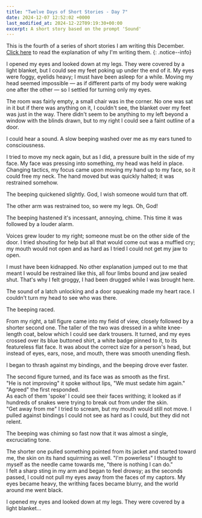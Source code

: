 ```yaml
---
title: "Twelve Days of Short Stories - Day 7"
date: 2024-12-07 12:52:02 +0000
last_modified_at: 2024-12-22T09:19:30+00:00
excerpt: A short story based on the prompt 'Sound'
---
```


This is the fourth of a series of short stories I am writing this December.\
[Click here](../_posts/2024-11-24-12-days-of-short-stories.md) to read the explanation of why I'm writing them.
{: .notice--info}

I opened my eyes and looked down at my legs.
They were covered by a light blanket, but I could see my feet poking up under the end of it.
My eyes were foggy, eyelids heavy; I must have been asleep for a while.
Moving my head seemed impossible &mdash; as if different parts of my body were waking one after the other &mdash; so I settled for turning only my eyes.

The room was fairly empty, a small chair was in the corner.
No one was sat in it but if there was anything on it, I couldn't see, the blanket over my feet was just in the way.
There didn't seem to be anything to my left beyond a window with the blinds drawn, but to my right I could see a faint outline of a door.

I could hear a sound.
A slow beeping washed over me as my ears tuned to consciousness.

I tried to move my neck again, but as I did, a pressure built in the side of my face.
My face was pressing into something, my head was held in place.
Changing tactics, my focus came upon moving my hand up to my face, so it could free my neck.
The hand moved but was quickly halted; it was restrained somehow.

The beeping quickened slightly.
God, I wish someone would turn that off.

The other arm was restrained too, so were my legs.
Oh, God!

The beeping hastened it's incessant, annoying, chime.
This time it was followed by a louder alarm.

Voices grew louder to my right; someone must be on the other side of the door.
I tried shouting for help but all that would come out was a muffled cry; my mouth would not open and as hard as I tried I could not get my jaw to open.

I must have been kidnapped.
No other explanation jumped out to me that meant I would be restrained like this, all four limbs bound and jaw sealed shut.
That's why I felt groggy, I had been drugged while I was brought here.

The sound of a latch unlocking and a door squeaking made my heart race.
I couldn't turn my head to see who was there.

The beeping raced.

From my right, a tall figure came into my field of view, closely followed by a shorter second one.
The taller of the two was dressed in a white knee-length coat, below which I could see dark trousers.
It turned, and my eyes crossed over its blue buttoned shirt, a white badge pinned to it, to its featureless flat face.
It was about the correct size for a person's head, but instead of eyes, ears, nose, and mouth, there was smooth unending flesh.

I began to thrash against my bindings, and the beeping drove ever faster.

The second figure turned, and its face was as smooth as the first.\
"He is not improving" it spoke without lips, "We must sedate him again."\
"Agreed" the first responded.\
As each of them 'spoke' I could see their faces writhing; it looked as if hundreds of snakes were trying to break out from under the skin.\
"Get away from me" I tried to scream, but my mouth would still not move.
I pulled against bindings I could not see as hard as I could, but they did not relent.

The beeping was chiming so fast now that it was almost a single, excruciating tone.

The shorter one pulled something pointed from its jacket and started toward me, the skin on its hand squirming as well.
"I'm powerless" I thought to myself as the needle came towards me, "there is nothing I can do."\
I felt a sharp sting in my arm and began to feel drowsy; as the seconds passed, I could not pull my eyes away from the faces of my captors.
My eyes became heavy, the writhing faces became blurry, and the world around me went black.

I opened my eyes and looked down at my legs.
They were covered by a light blanket...
